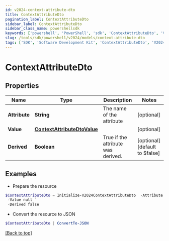 ```yaml
---
id: v2024-context-attribute-dto
title: ContextAttributeDto
pagination_label: ContextAttributeDto
sidebar_label: ContextAttributeDto
sidebar_class_name: powershellsdk
keywords: ['powershell', 'PowerShell', 'sdk', 'ContextAttributeDto', 'V2024ContextAttributeDto'] 
slug: /tools/sdk/powershell/v2024/models/context-attribute-dto
tags: ['SDK', 'Software Development Kit', 'ContextAttributeDto', 'V2024ContextAttributeDto']
---
```



# ContextAttributeDto

## Properties

Name | Type | Description | Notes
------------ | ------------- | ------------- | -------------
**Attribute** | **String** | The name of the attribute | [optional] 
**Value** | [**ContextAttributeDtoValue**](context-attribute-dto-value) |  | [optional] 
**Derived** | **Boolean** | True if the attribute was derived. | [optional] [default to $false]

## Examples

- Prepare the resource
```powershell
$ContextAttributeDto = Initialize-V2024ContextAttributeDto  -Attribute location `
 -Value null `
 -Derived false
```

- Convert the resource to JSON
```powershell
$ContextAttributeDto | ConvertTo-JSON
```


[[Back to top]](#) 

